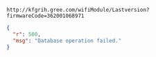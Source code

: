 `http://kfgrih.gree.com/wifiModule/Lastversion?firmwareCode=362001068971`

```json
{
  "r": 500,
  "msg": "Database operation failed."
}
```